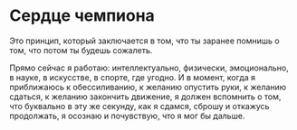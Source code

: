 # Сердце чемпиона

Это принцип, который заключается в том, что ты заранее помнишь о том, что потом ты будешь сожалеть.

Прямо сейчас я работаю: интеллектуально, физически, эмоционально, в науке, в искусстве, в спорте, где угодно. И в момент, когда я приближаюсь к обессиливанию, к желанию опустить руки, к желанию сдаться, к желанию закончить движение, я должен вспомнить о том, что буквально в эту же секунду, как я сдамся, сброшу и откажусь продолжать, я осознаю и почувствую, что я мог бы дальше.
